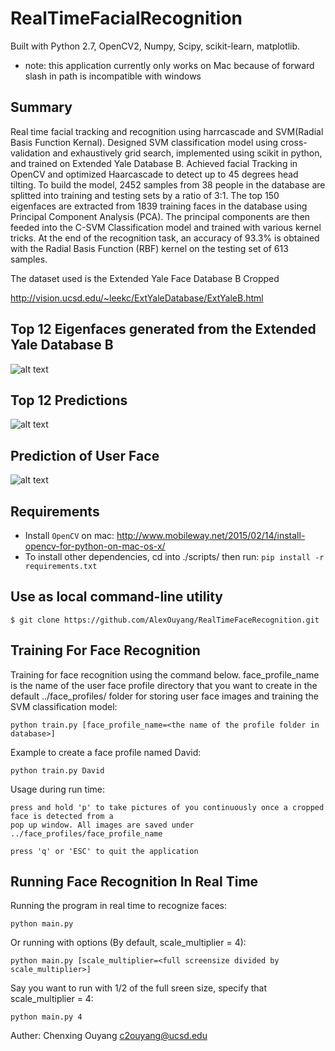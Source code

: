 # RealTimeFacialRecognition
Built with Python 2.7, OpenCV2, Numpy, Scipy, scikit-learn, matplotlib.

* note: this application currently only works on Mac because of forward slash in path is incompatible with windows

Summary
--------------
Real time facial tracking and recognition using harrcascade and SVM(Radial Basis Function Kernal). Designed SVM classification model using cross-validation and exhaustively grid search, implemented using scikit in python, and trained on Extended Yale Database B. Achieved facial Tracking in OpenCV and optimized Haarcascade to detect up to 45 degrees head tilting. To build the model, 2452  samples from  38  people in the database are splitted into training and testing sets by a ratio of 3:1. The top 150 eigenfaces are extracted from 1839 training faces in the database using Principal Component Analysis (PCA). The principal components are then feeded into the C-SVM Classification model and trained with various kernel tricks. At the end of the recognition task, an accuracy of 93.3% is obtained with the Radial Basis Function (RBF) kernel on the testing set of 613 samples. 

The dataset used is the Extended Yale Face Database B Cropped

  http://vision.ucsd.edu/~leekc/ExtYaleDatabase/ExtYaleB.html


Top 12 Eigenfaces generated from the Extended Yale Database B
--------------
  ![alt text](https://raw.githubusercontent.com/AlexOuyang/RealTimeFaceRecognition/master/screenshots/face_eigen.png "Top 12 Eigenfaces generated from the Extended Yale Database B")


Top 12 Predictions
--------------
  ![alt text](https://raw.githubusercontent.com/AlexOuyang/RealTimeFaceRecognition/master/screenshots/face_predict.png "Top 12 Predictions")


Prediction of User Face
--------------
  ![alt text](https://raw.githubusercontent.com/AlexOuyang/RealTimeFaceRecognition/master/screenshots/face_sad.png "Prediction of User Face")


Requirements
--------------
-  Install `OpenCV` on mac: http://www.mobileway.net/2015/02/14/install-opencv-for-python-on-mac-os-x/
-  To install other dependencies, cd into ./scripts/ then run: ``pip install -r requirements.txt``


Use as local command-line utility
---------------------------------


    $ git clone https://github.com/AlexOuyang/RealTimeFaceRecognition.git


Training For Face Recognition
-------------------------------

Training for face recognition using the command below. face_profile_name is the name of the user face profile directory that you want to create in the default ../face_profiles/ folder for storing user face images and training the SVM classification model:


    python train.py [face_profile_name=<the name of the profile folder in database>]


Example to create a face profile named David:


    python train.py David



Usage during run time:


    press and hold 'p' to take pictures of you continuously once a cropped face is detected from a 
    pop up window. All images are saved under ../face_profiles/face_profile_name

    press 'q' or 'ESC' to quit the application


Running Face Recognition In Real Time
--------------------------------------

Running the program in real time to recognize faces:


    python main.py


Or running with options (By default, scale_multiplier = 4):


    python main.py [scale_multiplier=<full screensize divided by scale_multiplier>]


Say you want to run with 1/2 of the full sreen size, specify that scale_multiplier = 4:

    python main.py 4



Auther: Chenxing Ouyang <c2ouyang@ucsd.edu>
